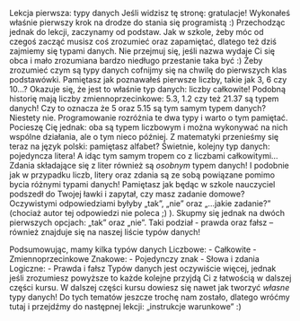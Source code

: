 Lekcja pierwsza: typy danych
Jeśli widzisz tę stronę: gratulacje! Wykonałeś właśnie pierwszy krok na drodze do stania się programistą :)
Przechodząc jednak do lekcji, zaczynamy od podstaw. Jak w szkole, żeby móc od czegoś zacząć musisz coś zrozumieć oraz zapamiętać, dlatego też dziś zajmiemy się typami danych. Nie przejmuj się, jeśli nazwa wydaje Ci się obca i mało zrozumiana bardzo niedługo przestanie taka być :)
Żeby zrozumieć czym są typy danych cofnijmy się na chwilę do pierwszych klas podstawówki. Pamiętasz jak poznawałeś pierwsze liczby, takie jak 3, 6 czy 10…? Okazuje się, że jest to właśnie typ danych: liczby całkowite!
Podobną historię mają liczby zmiennoprzecinkowe: 5.3, 1.2 czy też 21.37 są typem danych!
Czy to oznacza że 5 oraz 5.15 są tym samym typem danych?
Niestety nie.
Programowanie rozróżnia te dwa typy i warto o tym pamiętać. Pocieszę Cię jednak: oba są typem liczbowym i można wykonywać na nich wspólne działania, ale o tym nieco później.
Z matematyki przenieśmy się teraz na język polski: pamiętasz alfabet? Świetnie, kolejny typ danych: pojedyncza litera! A idąc tym samym tropem co z liczbami całkowitymi… Zdania składające się z liter również są *osobnym* typem danych! I podobnie jak w przypadku liczb, litery oraz zdania są ze sobą powiązane pomimo bycia różnymi typami danych!
Pamiętasz jak będąc w szkole nauczyciel podszedł do Twojej ławki i zapytał, czy masz zadanie domowe? Oczywistymi odpowiedziami byłyby „tak”, „nie” oraz „…jakie zadanie?” (chociaż autor tej odpowiedzi nie poleca ;) ). Skupmy się jednak na dwóch pierwszych opcjach: „tak” oraz „nie”. Taki podział - prawda oraz fałsz – również znajduje się na naszej liście typów danych!

Podsumowując, mamy kilka typów danych
Liczbowe:
	- Całkowite
	- Zmiennoprzecinkowe
Znakowe:
	- Pojedynczy znak
	- Słowa i zdania
Logiczne:
	- Prawda i fałsz
Typów danych jest oczywiście więcej, jednak jeśli zrozumiesz powyższe to każde kolejne przyjdą Ci z łatwością w dalszej części kursu. W dalszej części kursu dowiesz się nawet jak tworzyć *własne* typy danych!
Do tych tematów jeszcze trochę nam zostało, dlatego wróćmy tutaj i przejdźmy do następnej lekcji: „instrukcje warunkowe” :)
